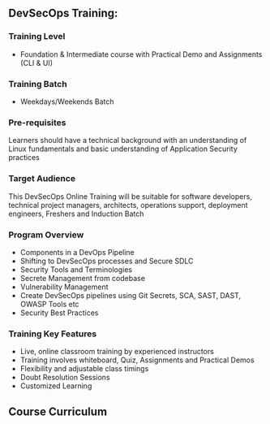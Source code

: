 ## DevSecOps Training:

### Training Level
- Foundation & Intermediate course with Practical Demo and Assignments (CLI & UI)

### Training Batch
- Weekdays/Weekends Batch

### Pre-requisites
Learners should have a technical background with an understanding of Linux fundamentals and basic understanding of Application Security practices

### Target Audience
This DevSecOps Online Training will be suitable for software developers, technical project managers, architects, operations support, deployment engineers, Freshers and Induction Batch

### Program Overview
- Components in a DevOps Pipeline
- Shifting to DevSecOps processes and Secure SDLC
- Security Tools and Terminologies
- Secrete Management from codebase
- Vulnerability Management
- Create DevSecOps pipelines using Git Secrets, SCA, SAST, DAST, OWASP Tools etc
- Security Best Practices

### Training Key Features
- Live, online classroom training by experienced instructors
- Training involves whiteboard, Quiz, Assignments and Practical Demos
- Flexibility and adjustable class timings
- Doubt Resolution Sessions
- Customized Learning


## Course Curriculum
